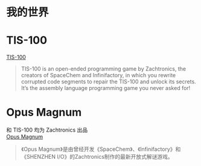# 我的世界

# TIS-100
[TIS-100](http://store.steampowered.com/app/370360/TIS100/)
>TIS-100 is an open-ended programming game by Zachtronics, the creators of SpaceChem and Infinifactory, in which you rewrite corrupted code segments to repair the TIS-100 and unlock its secrets. It’s the assembly language programming game you never asked for!

# Opus Magnum
和 TIS-100 均为 Zachtronics 出品  
[Opus Magnum](http://store.steampowered.com/app/558990/Opus_Magnum/)
> 《Opus Magnum》是由曾经开发《SpaceChem》、《Infinifactory》和《SHENZHEN I/O》的Zachtronics制作的最新开放式解谜游戏。